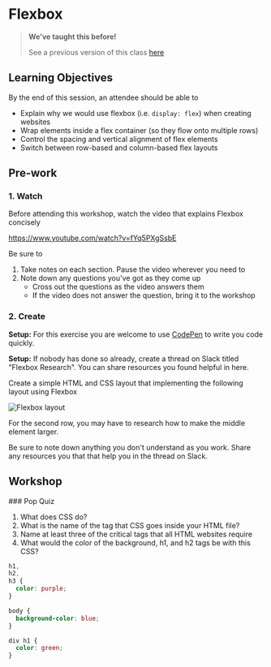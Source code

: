 # Flexbox

> **We've taught this before!**
>
> See a previous version of this class [here](https://sigmalabs.rewatch.com/video/8203/flexbox-and-javascript-in-the-browser-coding-workshop-may-11-2021/)

## Learning Objectives

By the end of this session, an attendee should be able to

- Explain why we would use flexbox (i.e. `display: flex`) when creating websites
- Wrap elements inside a flex container (so they flow onto multiple rows)
- Control the spacing and vertical alignment of flex elements
- Switch between row-based and column-based flex layouts

## Pre-work

### 1. Watch

Before attending this workshop, watch the video that explains Flexbox concisely

https://www.youtube.com/watch?v=fYq5PXgSsbE

Be sure to

1. Take notes on each section. Pause the video wherever you need to
2. Note down any questions you've got as they come up
   - Cross out the questions as the video answers them
   - If the video does not answer the question, bring it to the workshop

### 2. Create

**Setup:** For this exercise you are welcome to use [CodePen](https://codepen.io/) to write you code quickly.

**Setup:** If nobody has done so already, create a thread on Slack titled "Flexbox Research". You can share resources you found helpful in here.

Create a simple HTML and CSS layout that implementing the following layout using Flexbox

![Flexbox layout](https://css-tricks.com/wp-content/uploads/2018/10/flex-grow.svg)

For the second row, you may have to research how to make the middle element larger.

Be sure to note down anything you don't understand as you work. Share any resources you that that help you in the thread on Slack.

## Workshop

### Pop Quiz

1. What does CSS do?
2. What is the name of the tag that CSS goes inside your HTML file?
3. Name at least three of the critical tags that all HTML websites require
4. What would the color of the background, h1, and h2 tags be with this CSS?

```css
h1,
h2,
h3 {
  color: purple;
}

body {
  background-color: blue;
}

div h1 {
  color: green;
}
```
